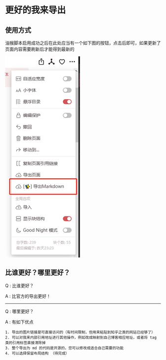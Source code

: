# 更好的我来导出

## 使用方式

油猴脚本启用成功之后在此处应当有一个如下图的按钮，点击后即可，如果更新了页面内容需要刷新后才能得到最新的

![导出按钮位置](./doc/导出按钮位置.png)

## 比谁更好？哪里更好？

Q : 比谁更好？

A : 比官方的导出更好！

---
Q : 哪里更好？

A : 有如下优点

    1. 导出的图片链接是可直接访问的（有时间限制，但用来粘贴到知乎之类的网站已经够了）
    2. 可以对我来内部引用地址进行其他操作，例如改成映射到自己博客相应地址，或者将 tag 类的引用标签直接清除掉
    3. 整个导出为 md 的代码是开源的，您可以修改成适合自己需要的功能
    4. 可以选择保留布局结构 （待完成）


